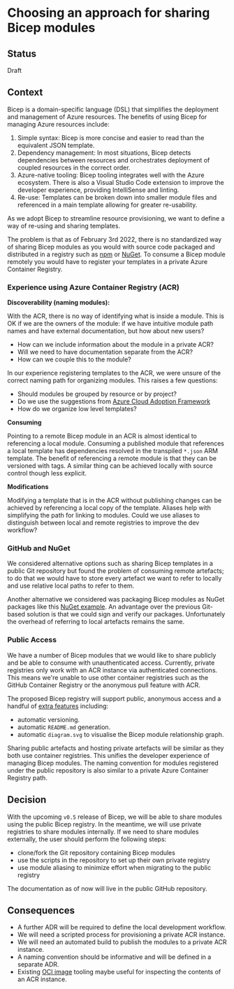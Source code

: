 # Choosing an approach for sharing Bicep modules

## Status

Draft

## Context

Bicep is a domain-specific language (DSL) that simplifies the deployment and management of Azure resources. The benefits of using Bicep for managing Azure resources include:

1. Simple syntax: Bicep is more concise and easier to read than the equivalent JSON template. 
2. Dependency management: In most situations, Bicep detects dependencies between resources and orchestrates deployment of coupled resources in the correct order.
3. Azure-native tooling: Bicep tooling integrates well with the Azure ecosystem. There is also a Visual Studio Code extension to improve the developer experience, providing IntelliSense and linting.
4. Re-use: Templates can be broken down into smaller module files and referenced in a main template allowing for greater re-usability.

As we adopt Bicep to streamline resource provisioning, we want to define a way of re-using and sharing templates.

The problem is that as of February 3rd 2022, there is no standardized way of sharing Bicep modules as you would with source code packaged and distributed in a registry such as [npm](https://www.npmjs.com/) or [NuGet](https://www.nuget.org/). To consume a Bicep module remotely you would have to register your templates in a private Azure Container Registry.

### Experience using Azure Container Registry (ACR)


**Discoverability (naming modules):**

With the ACR, there is no way of identifying what is inside a module. This is OK if we are the owners of the module: if we have intuitive module path names and have external documentation, but how about new users?

* How can we include information about the module in a private ACR? 
* Will we need to have documentation separate from the ACR?
* How can we couple this to the module?

In our experience registering templates to the ACR, we were unsure of the correct naming path for organizing modules. This raises a few questions:

* Should modules be grouped by resource or by project? 
* Do we use the suggestions from [Azure Cloud Adoption Framework](https://docs.microsoft.com/en-us/azure/cloud-adoption-framework/ready/azure-best-practices/resource-abbreviations)
* How do we organize low level templates? 

**Consuming**

Pointing to a remote Bicep module in an ACR is almost identical to referencing a local module. Consuming a published module that references a local template has dependencies resolved in the transpiled `*.json` ARM template. The benefit of referencing a remote module is that they can be versioned with tags. A similar thing can be achieved locally with source control though less explicit.

**Modifications**

Modifying a template that is in the ACR without publishing changes can be achieved by referencing a local copy of the template. Aliases help with simplifying the path for linking to modules. Could we use aliases to distinguish between local and remote registries to improve the dev workflow?

### GitHub and NuGet 

We considered alternative options such as sharing Bicep templates in a public Git repository but found the problem of consuming remote artefacts; to do that we would have to store every artefact we want to refer to locally and use relative local paths to refer to them. 

Another alternative we considered was packaging Bicep modules as NuGet packages like this [NuGet example](https://www.nuget.org/packages/devdeer.Templates.Bicep/1.1.2). An advantage over the previous Git-based solution is that we could sign and verify our packages. Unfortunately the overhead of referring to local artefacts remains the same. 

### Public Access

We have a number of Bicep modules that we would like to share publicly and be able to consume with unauthenticated access. Currently, private registries only work with an ACR instance via authenticated connections. This means we're unable to use other container registries such as the GitHub Container Registry or the anonymous pull feature with ACR.

The proposed Bicep registry will support public, anonymous access and a handful of [extra features](https://github.com/Azure/bicep/issues/5138) including:

- automatic versioning.
- automatic `README.md` generation.
- automatic `diagram.svg` to visualise the Bicep module relationship graph.

Sharing public artefacts and hosting private artefacts will be similar as they both use container registries. This unifies the developer experience of managing Bicep modules. The naming convention for modules registered under the public repository is also similar to a private Azure Container Registry path.

## Decision

With the upcoming `v0.5` release of Bicep, we will be able to share modules using the public Bicep registry. In the meantime, we will use private registries to share modules internally. If we need to share modules externally, the user should perform the following steps:

- clone/fork the Git repository containing Bicep modules
- use the scripts in the repository to set up their own private registry
- use module aliasing to minimize effort when migrating to the public registry

The documentation as of now will live in the public GitHub repository.

## Consequences

- A further ADR will be required to define the local development workflow.
- We will need a scripted process for provisioning a private ACR instance.
- We will need an automated build to publish the modules to a private ACR instance.
- A naming convention should be informative and will be defined in a separate ADR.
- Existing [OCI image](https://github.com/opencontainers/image-tools) tooling maybe useful for inspecting the contents of an ACR instance.
